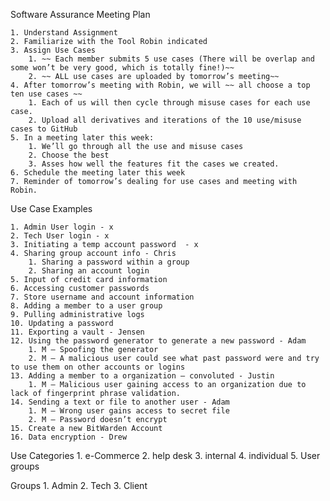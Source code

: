 Software Assurance Meeting Plan

    1. Understand Assignment
    2. Familiarize with the Tool Robin indicated
    3. Assign Use Cases
        1. ~~ Each member submits 5 use cases (There will be overlap and some won’t be very good, which is totally fine!)~~
        2. ~~ ALL use cases are uploaded by tomorrow’s meeting~~
    4. After tomorrow’s meeting with Robin, we will ~~ all choose a top ten use cases ~~
        1. Each of us will then cycle through misuse cases for each use case.
        2. Upload all derivatives and iterations of the 10 use/misuse cases to GitHub
    5. In a meeting later this week:
        1. We’ll go through all the use and misuse cases
        2. Choose the best
        3. Asses how well the features fit the cases we created.
    6. Schedule the meeting later this week
    7. Reminder of tomorrow’s dealing for use cases and meeting with Robin.


Use Case Examples

    1. Admin User login - x
    2. Tech User login - x
    3. Initiating a temp account password  - x
    4. Sharing group account info - Chris
        1. Sharing a password within a group
        2. Sharing an account login
    5. Input of credit card information
    6. Accessing customer passwords
    7. Store username and account information
    8. Adding a member to a user group
    9. Pulling administrative logs
    10. Updating a password
    11. Exporting a vault - Jensen
    12. Using the password generator to generate a new password - Adam
        1. M – Spoofing the generator
        2. M – A malicious user could see what past password were and try to use them on other accounts or logins
    13. Adding a member to a organization – convoluted - Justin
        1. M – Malicious user gaining access to an organization due to lack of fingerprint phrase validation.
    14. Sending a text or file to another user - Adam
        1. M – Wrong user gains access to secret file
        2. M – Password doesn’t encrypt
    15. Create a new BitWarden Account
    16. Data encryption - Drew

Use Categories
    1. e-Commerce
    2. help desk 
    3. internal
    4. individual
    5. User groups

Groups
    1. Admin
    2. Tech
    3. Client


